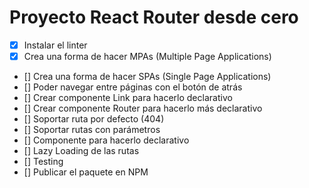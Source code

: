 # Proyecto React Router desde cero

- [x] Instalar el linter
- [x] Crea una forma de hacer MPAs (Multiple Page Applications)
- [] Crea una forma de hacer SPAs (Single Page Applications)
- [] Poder navegar entre páginas con el botón de atrás
- [] Crear componente Link para hacerlo declarativo
- [] Crear componente Router para hacerlo más declarativo
- [] Soportar ruta por defecto (404)
- [] Soportar rutas con parámetros
- [] Componente <Route /> para hacerlo declarativo
- [] Lazy Loading de las rutas
- [] Testing
- [] Publicar el paquete en NPM
